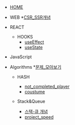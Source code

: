 * [HOME](/)
* WEB
    *[CSR_SSR개념](/WEB/CSR_SSR.md)

* REACT
    * HOOKS
        * [useEffect](/REACT/useEffect.md)
        * [useState](/REACT/useState.md)

* JavaScript

* Algorithms
    *[문제_모아보기](/Algorithms.md)
    * HASH
        * [not_completed_player](/Algorithms/not_completed_player.md)
        * [coustume](/Algorithms/coustume.md)

    * Stack&Queue
        * [스택-큐 개념](/Algorigthms/python_stack_q.md)
        * [project_speed](/Algorithms/project_speed.md)